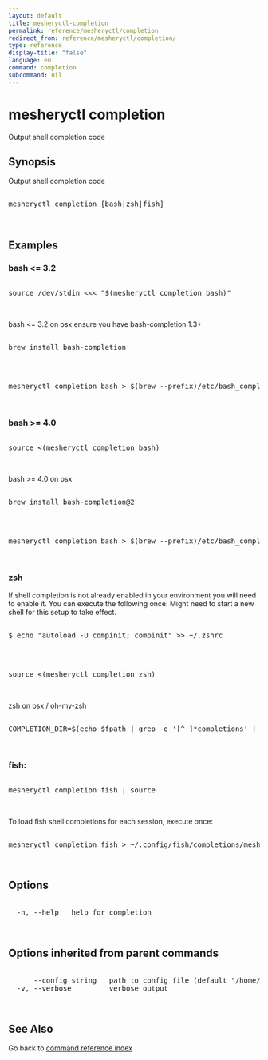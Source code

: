 ```yaml
---
layout: default
title: mesheryctl-completion
permalink: reference/mesheryctl/completion
redirect_from: reference/mesheryctl/completion/
type: reference
display-title: "false"
language: en
command: completion
subcommand: nil
---
```


# mesheryctl completion

Output shell completion code

## Synopsis

Output shell completion code

<pre class='codeblock-pre'>
<div class='codeblock'>
mesheryctl completion [bash|zsh|fish]

</div>
</pre> 

## Examples

### bash <= 3.2
<pre class='codeblock-pre'>
<div class='codeblock'>
source /dev/stdin <<< "$(mesheryctl completion bash)"

</div>
</pre> 

bash <= 3.2 on osx
ensure you have bash-completion 1.3+
<pre class='codeblock-pre'>
<div class='codeblock'>
brew install bash-completion 

</div>
</pre> 

<pre class='codeblock-pre'>
<div class='codeblock'>
mesheryctl completion bash > $(brew --prefix)/etc/bash_completion.d/mesheryctl

</div>
</pre> 

### bash >= 4.0
<pre class='codeblock-pre'>
<div class='codeblock'>
source <(mesheryctl completion bash)

</div>
</pre> 

bash >= 4.0 on osx
<pre class='codeblock-pre'>
<div class='codeblock'>
brew install bash-completion@2

</div>
</pre> 

<pre class='codeblock-pre'>
<div class='codeblock'>
mesheryctl completion bash > $(brew --prefix)/etc/bash_completion.d/mesheryctl

</div>
</pre> 

### zsh
If shell completion is not already enabled in your environment you will need
to enable it.  You can execute the following once:
Might need to start a new shell for this setup to take effect.
<pre class='codeblock-pre'>
<div class='codeblock'>
$ echo "autoload -U compinit; compinit" >> ~/.zshrc

</div>
</pre> 

<pre class='codeblock-pre'>
<div class='codeblock'>
source <(mesheryctl completion zsh)

</div>
</pre> 

zsh on osx / oh-my-zsh
<pre class='codeblock-pre'>
<div class='codeblock'>
COMPLETION_DIR=$(echo $fpath | grep -o '[^ ]*completions' | grep -v cache) && mkdir -p $COMPLETION_DIR && mesheryctl completion zsh > "${COMPLETION_DIR}/_mesheryctl"

</div>
</pre> 

### fish:
<pre class='codeblock-pre'>
<div class='codeblock'>
mesheryctl completion fish | source

</div>
</pre> 

To load fish shell completions for each session, execute once:
<pre class='codeblock-pre'>
<div class='codeblock'>
mesheryctl completion fish > ~/.config/fish/completions/mesheryctl.fish

</div>
</pre> 

## Options

<pre class='codeblock-pre'>
<div class='codeblock'>
  -h, --help   help for completion

</div>
</pre>

## Options inherited from parent commands

<pre class='codeblock-pre'>
<div class='codeblock'>
      --config string   path to config file (default "/home/runner/.meshery/config.yaml")
  -v, --verbose         verbose output

</div>
</pre>

## See Also

Go back to [command reference index](/reference/mesheryctl/) 
